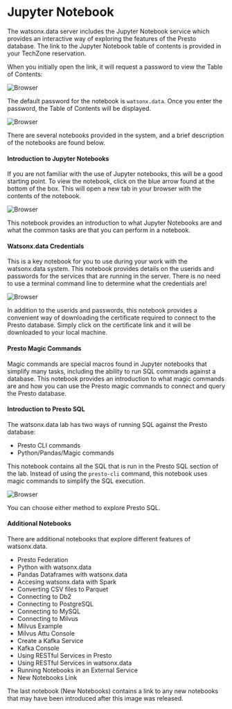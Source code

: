 # Jupyter Notebook
The watsonx.data server includes the Jupyter Notebook service which provides an interactive way of exploring the features of the Presto database. The link to the Jupyter Notebook table of contents is provided in your TechZone reservation.

When you initially open the link, it will request a password to view the Table of Contents:

![Browser](wxd-images/jupyter-password.png)

The default password for the notebook is `watsonx.data`. Once you enter the password, the Table of Contents will be displayed.

![Browser](wxd-images/jupyter-toc.png)

There are several notebooks provided in the system, and a brief description of the notebooks are found below.

#### Introduction to Jupyter Notebooks

If you are not familiar with the use of Jupyter notebooks, this will be a good starting point. To view the notebook, click on the blue arrow found at the bottom of the box. This will open a new tab in your browser with the contents of the notebook. 

![Browser](wxd-images/jupyter-intro.png)

This notebook provides an introduction to what Jupyter Notebooks are and what the common tasks are that you can perform in a notebook.

#### Watsonx.data Credentials

This is a key notebook for you to use during your work with the watsonx.data system. This notebook provides details on the userids and passwords for the services that are running in the server. There is no need to use a terminal command line to determine what the credentials are! 

![Browser](wxd-images/jupyter-credentials.png)

In addition to the userids and passwords, this notebook provides a convenient way of downloading the certificate required to connect to the Presto database. Simply click on the certificate link and it will be downloaded to your local machine.

#### Presto Magic Commands

Magic commands are special macros found in Jupyter notebooks that simplify many tasks, including the ability to run SQL commands against a database. This notebook provides an introduction to what magic commands are and how you can use the Presto magic commands to connect and query the Presto database.

#### Introduction to Presto SQL

The watsonx.data lab has two ways of running SQL against the Presto database:

* Presto CLI commands
* Python/Pandas/Magic commands

This notebook contains all the SQL that is run in the Presto SQL section of the lab. Instead of using the `presto-cli` command, this notebook uses magic commands to simplify the SQL execution.

![Browser](wxd-images/jupyter-prestosql.png)

You can choose either method to explore Presto SQL.

#### Additional Notebooks

There are additional notebooks that explore different features of watsonx.data.

* Presto Federation
* Python with watsonx.data
* Pandas Dataframes with watsonx.data
* Accesing watsonx.data with Spark
* Converting CSV files to Parquet
* Connecting to Db2
* Connecting to PostgreSQL
* Connecting to MySQL
* Connecting to Milvus
* Milvus Example
* Milvus Attu Console
* Create a Kafka Service
* Kafka Console
* Using RESTful Services in Presto
* Using RESTful Services in watsonx.data
* Running Notebooks in an External Service
* New Notebooks Link

The last notebook (New Notebooks) contains a link to any new notebooks that may have been introduced after this image was released.